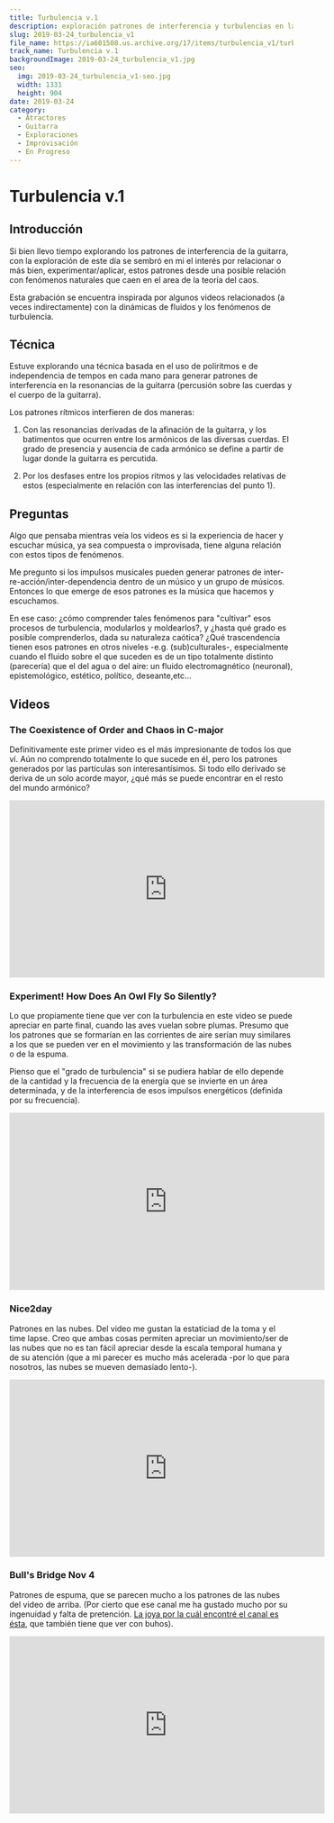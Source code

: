 ```yaml
---
title: Turbulencia v.1
description: exploración patrones de interferencia y turbulencias en la resonancia de la guitarra eléctrica
slug: 2019-03-24_turbulencia_v1
file_name: https://ia601508.us.archive.org/17/items/turbulencia_v1/turbulencia_v1.mp3
track_name: Turbulencia v.1
backgroundImage: 2019-03-24_turbulencia_v1.jpg
seo:
  img: 2019-03-24_turbulencia_v1-seo.jpg
  width: 1331
  height: 904
date: 2019-03-24
category:
  - Atractores
  - Guitarra
  - Exploraciones
  - Improvisación
  - En Progreso
---
```


# Turbulencia v.1

## Introducción
Si bien llevo tiempo explorando los patrones de interferencia de la guitarra, con la exploración de este día se sembró en mi el interés por relacionar o más bien, experimentar/aplicar, estos patrones desde una posible relación con fenómenos naturales que caen en el area de la teoría del caos.

Esta grabación se encuentra inspirada por algunos videos relacionados (a veces indirectamente) con la dinámicas de fluidos y los fenómenos de turbulencia.


## Técnica
Estuve explorando una técnica basada en el uso de poliritmos e de independencia de tempos en cada mano para generar patrones de interferencia en la resonancias de la guitarra (percusión sobre las cuerdas y el cuerpo de la guitarra).

Los patrones rítmicos interfieren de dos maneras:
1. Con las resonancias derivadas de la afinación de la guitarra, y los batimentos que ocurren entre los armónicos de las diversas cuerdas. El grado de presencia y ausencia de cada armónico se define a partir de lugar donde la guitarra es percutida.

2. Por los desfases entre los propios ritmos y las velocidades relativas de estos (especialmente en relación con las interferencias del punto 1).


## Preguntas
Algo que pensaba mientras veía los videos es si la experiencia de hacer y escuchar música, ya sea compuesta o improvisada, tiene alguna relación con estos tipos de fenómenos.

Me pregunto si los impulsos musicales pueden generar patrones de inter-re-acción/inter-dependencia dentro de un músico y un grupo de músicos. Entonces lo que emerge de esos patrones es la música que hacemos y escuchamos.

En ese caso: ¿cómo comprender tales fenómenos para "cultivar" esos procesos de turbulencia, modularlos y moldearlos?, y ¿hasta qué grado es posible comprenderlos, dada su naturaleza caótica? ¿Qué trascendencia tienen esos patrones en otros niveles -e.g. (sub)culturales-, especialmente cuando el fluido sobre el que suceden es de un tipo totalmente distinto (parecería) que el del agua o del aire: un fluido electromagnético (neuronal), epistemológico, estético, político, deseante,etc...


## Videos
### The Coexistence of Order and Chaos in C-major
Definitivamente este primer video es el más impresionante de todos los que ví. Aún no comprendo totalmente lo que sucede en él, pero los patrones generados por las partículas son interesantísimos. Si todo ello derivado se deriva de un solo acorde mayor, ¿qué más se puede encontrar en el resto del mundo armónico?
<iframe width="560" height="315" src="https://www.youtube.com/embed/Q8DEwt11E64" frameborder="0" allow="accelerometer; autoplay; encrypted-media; gyroscope; picture-in-picture" allowfullscreen></iframe>


### Experiment! How Does An Owl Fly So Silently?
Lo que propiamente tiene que ver con la turbulencia en este video se puede apreciar en parte final, cuando las aves vuelan sobre plumas.  Presumo que los patrones que se formarían en las corrientes de aire serían muy similares a los que se pueden ver en el movimiento y las transformación de las nubes o de la espuma.

Pienso que el "grado de turbulencia" si se pudiera hablar de ello depende de la cantidad y la frecuencia de la energía que se invierte en un área determinada, y de la interferencia de esos impulsos energéticos (definida por su frecuencia).
<iframe width="560" height="315" src="https://www.youtube.com/embed/d_FEaFgJyfA" frameborder="0" allow="accelerometer; autoplay; encrypted-media; gyroscope; picture-in-picture" allowfullscreen></iframe>

### Nice2day
Patrones en las nubes. Del video me gustan la estaticiad de la toma y el time lapse. Creo que ambas cosas permiten apreciar un movimiento/ser de las nubes que no es tan fácil apreciar desde la escala temporal humana y de su atención (que a mi parecer es mucho más acelerada -por lo que para nosotros, las nubes se mueven demasiado lento-).
<iframe width="560" height="315" src="https://www.youtube.com/embed/P_OtYC-bBvI" frameborder="0" allow="accelerometer; autoplay; encrypted-media; gyroscope; picture-in-picture" allowfullscreen></iframe>

### Bull's Bridge Nov 4
Patrones de espuma, que se parecen mucho a los patrones de las nubes del video de arriba.
(Por cierto que ese canal me ha gustado mucho por su ingenuidad y falta de pretención. [La joya por la cuál encontré el canal es ésta](https://www.youtube.com/watch?v=xHB2By6PmYQ), que también tiene que ver con buhos).
<iframe width="560" height="315" src="https://www.youtube.com/embed/1A9fcb1txt8?start=99" frameborder="0" allow="accelerometer; autoplay; encrypted-media; gyroscope; picture-in-picture" allowfullscreen></iframe>
